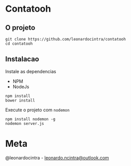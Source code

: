 # Contatooh

## O projeto
```
git clone https://github.com/leonardocintra/contatooh
cd contatooh
```

## Instalacao

Instale as dependencias

- NPM
- NodeJs

```
npm install
bower install
```

Execute o projeto com `nodemon`
```
npm install nodemon -g
nodemon server.js
```



# Meta
@leonardocintra - leonardo.ncintra@outlook.com